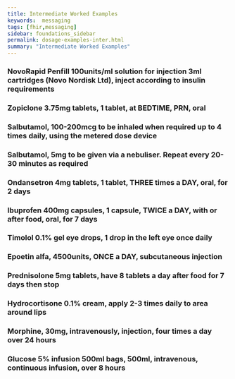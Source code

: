 ```yaml
---
title: Intermediate Worked Examples
keywords:  messaging
tags: [fhir,messaging]
sidebar: foundations_sidebar
permalink: dosage-examples-inter.html
summary: "Intermediate Worked Examples"
---
```



### NovoRapid Penfill 100units/ml solution for injection 3ml cartridges (Novo Nordisk Ltd), inject according to insulin requirements ###

<script src="https://gist.github.com/RobertGoochUK/029d9e231bc54fb3b0ac6386f9e0b501.js"></script>

### Zopiclone 3.75mg tablets, 1 tablet, at BEDTIME, PRN, oral ###

<script src="https://gist.github.com/RobertGoochUK/355dcf9b4e71f740e5b197b77f80818d.js"></script>

### Salbutamol, 100-200mcg to be inhaled when required up to 4 times daily, using the metered dose device ###

<script src="https://gist.github.com/RobertGoochUK/3058adde9517ffb68a62f55112e036f0.js"></script>

### Salbutamol, 5mg to be given via a nebuliser. Repeat every 20-30 minutes as required ###

<script src="https://gist.github.com/RobertGoochUK/ddf9ad03106e7203180b91436bd38689.js"></script>

### Ondansetron 4mg tablets, 1 tablet, THREE times a DAY, oral, for 2 days ###

<script src="https://gist.github.com/RobertGoochUK/61fc58eb264eb84d9b1411cbb4e3c2bc.js"></script>

### Ibuprofen 400mg capsules, 1 capsule, TWICE a DAY, with or after food, oral, for 7 days ###

<script src="https://gist.github.com/RobertGoochUK/58c53f158c5453308e082f25d782a94f.js"></script>

### Timolol 0.1% gel eye drops, 1 drop in the left eye once daily ###

<script src="https://gist.github.com/RobertGoochUK/184f6e053a1714347739c827a3de8773.js"></script>

### Epoetin alfa, 4500units, ONCE a DAY, subcutaneous injection ###

<script src="https://gist.github.com/RobertGoochUK/adaed4fbce1276ae287178417b2985c5.js"></script>

### Prednisolone 5mg tablets, have 8 tablets a day after food for 7 days then stop ###

<script src="https://gist.github.com/RobertGoochUK/abd7ce473f5fe38ed1865134a9cfa1b5.js"></script>

### Hydrocortisone 0.1% cream, apply 2-3 times daily to area around lips ###

<script src="https://gist.github.com/RobertGoochUK/340ff8c4c169f972532b62a1b3f32a37.js"></script>

### Morphine, 30mg, intravenously, injection, four times a day over 24 hours ###

<script src="https://gist.github.com/RobertGoochUK/5b987bcdafe267b597c9c432a9a11c11.js"></script>

### Glucose 5% infusion 500ml bags, 500ml, intravenous, continuous infusion, over 8 hours ###

<script src="https://gist.github.com/RobertGoochUK/6a992f5415ef2ba7ddfab2d4e69337a7.js"></script>